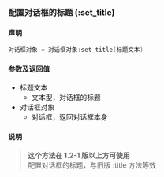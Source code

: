 ### 配置对话框的标题 \(**:set\_title**\)


#### 声明
```lua
对话框对象 = 对话框对象:set_title(标题文本)
```


#### 参数及返回值
- 标题文本
    - 文本型，对话框的标题
- 对话框对象
    - 对话框，返回对话框本身


#### 说明
> **这个方法在 1\.2\-1 版以上方可使用**  
> 配置对话框的标题，与旧版 :title 方法等效  

